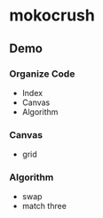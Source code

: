 mokocrush
==========


## Demo

### Organize Code

* Index
* Canvas
* Algorithm

### Canvas

* grid

### Algorithm

* swap
* match three
